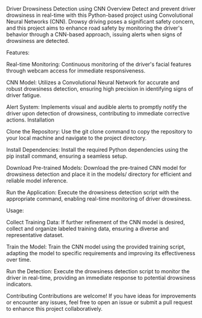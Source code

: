 Driver Drowsiness Detection using CNN
Overview
Detect and prevent driver drowsiness in real-time with this Python-based project using Convolutional Neural Networks (CNN). Drowsy driving poses a significant safety concern, and this project aims to enhance road safety by monitoring the driver's behavior through a CNN-based approach, issuing alerts when signs of drowsiness are detected.

Features:

Real-time Monitoring:
Continuous monitoring of the driver's facial features through webcam access for immediate responsiveness.

CNN Model:
Utilizes a Convolutional Neural Network for accurate and robust drowsiness detection, ensuring high precision in identifying signs of driver fatigue.

Alert System:
Implements visual and audible alerts to promptly notify the driver upon detection of drowsiness, contributing to immediate corrective actions.
Installation

Clone the Repository:
Use the git clone command to copy the repository to your local machine and navigate to the project directory.

Install Dependencies:
Install the required Python dependencies using the pip install command, ensuring a seamless setup.

Download Pre-trained Models:
Download the pre-trained CNN model for drowsiness detection and place it in the models/ directory for efficient and reliable model inference.

Run the Application:
Execute the drowsiness detection script with the appropriate command, enabling real-time monitoring of driver drowsiness.

Usage:

Collect Training Data:
If further refinement of the CNN model is desired, collect and organize labeled training data, ensuring a diverse and representative dataset.

Train the Model:
Train the CNN model using the provided training script, adapting the model to specific requirements and improving its effectiveness over time.

Run the Detection:
Execute the drowsiness detection script to monitor the driver in real-time, providing an immediate response to potential drowsiness indicators.

Contributing
Contributions are welcome! If you have ideas for improvements or encounter any issues, feel free to open an issue or submit a pull request to enhance this project collaboratively.
